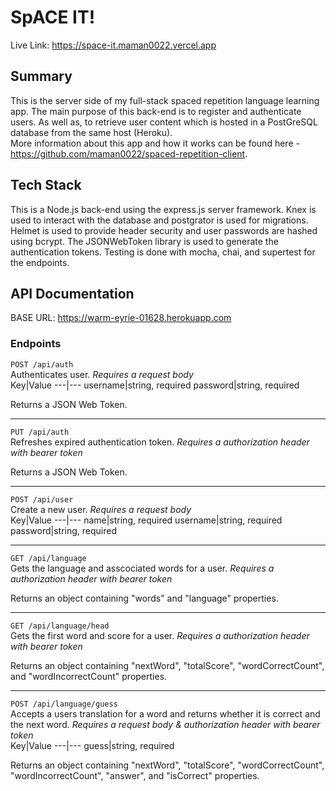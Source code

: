 # SpACE IT!
Live Link: https://space-it.maman0022.vercel.app 
  
## Summary  
This is the server side of my full-stack spaced repetition language learning app. The main purpose of this back-end is to register and authenticate users. As well as, to retrieve user content which is hosted in a PostGreSQL database from the same host (Heroku).   
More information about this app and how it works can be found here - https://github.com/maman0022/spaced-repetition-client.  
  
## Tech Stack  
This is a Node.js back-end using the express.js server framework. Knex is used to interact with the database and postgrator is used for migrations. Helmet is used to provide header security and user passwords are hashed using bcrypt. The JSONWebToken library is used to generate the authentication tokens. Testing is done with mocha, chai, and supertest for the endpoints.

## API Documentation  
BASE URL: https://warm-eyrie-01628.herokuapp.com 
### Endpoints  

`POST /api/auth`  
Authenticates user. *Requires a request body*  
Key|Value
---|---
username|string, required
password|string, required  
  
Returns a JSON Web Token.
  
---  

`PUT /api/auth`  
Refreshes expired authentication token. *Requires a authorization header with bearer token*  
  
Returns a JSON Web Token.
  
---  
  
`POST /api/user`  
Create a new user. *Requires a request body*  
Key|Value
---|---
name|string, required
username|string, required
password|string, required  
  
---  
  
`GET /api/language`  
Gets the language and asscociated words for a user. *Requires a authorization header with bearer token*  

Returns an object containing "words" and "language" properties. 

---  
  
`GET /api/language/head`  
Gets the first word and score for a user. *Requires a authorization header with bearer token*  

Returns an object containing "nextWord", "totalScore", "wordCorrectCount", and "wordIncorrectCount" properties. 

---  
  
`POST /api/language/guess`  
Accepts a users translation for a word and returns whether it is correct and the next word. *Requires a request body & authorization header with bearer token*  
Key|Value
---|---
guess|string, required  
  
Returns an object containing "nextWord", "totalScore", "wordCorrectCount", "wordIncorrectCount", "answer", and "isCorrect" properties. 